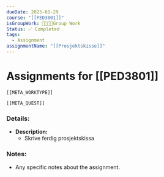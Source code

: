 ```yaml
---
dueDate: 2025-01-29
course: "[[PED3801]]"
isGroupWork: 👨‍👩‍👧‍👦Group Work
Status: ✅ Completed
tags:
  - Assignment
assignmentName: "[[Prosjektskisse]]"
---
```


# Assignments for [[PED3801]]
```meta-bind-embed
[[META_WORKTYPE]]
```
```meta-bind-embed
[[META_QUEST]]
```
### Details:
- **Description:**
  - Skrive ferdig prosjektskissa

### Notes:
- Any specific notes about the assignment.